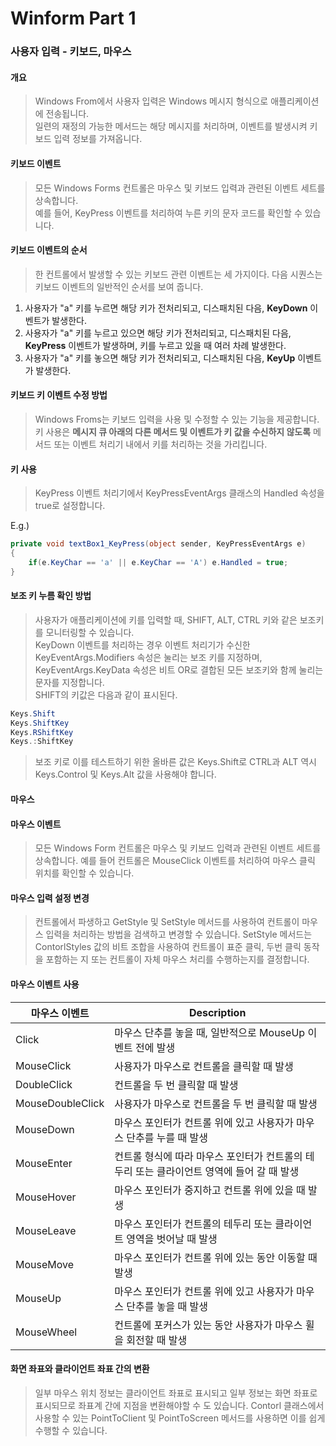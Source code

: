 # Winform Part 1  
### 사용자 입력 - 키보드, 마우스  

#### 개요
> Windows From에서 사용자 입력은 Windows 메시지 형식으로 애플리케이션에 전송됩니다.  
> 일련의 재정의 가능한 메서드는 해당 메시지를 처리하며, 이벤트를 발생시켜 키보드 입력 정보를 가져옵니다.   

#### 키보드 이벤트 
> 모든 Windows Forms 컨트롤은 마우스 및 키보드 입력과 관련된 이벤트 세트를 상속합니다.  
> 예를 들어, KeyPress 이벤트를 처리하여 누른 키의 문자 코드를 확인할 수 있습니다.  

#### 키보드 이벤트의 순서
> 한 컨트롤에서 발생할 수 있는 키보드 관련 이벤트는 세 가지이다. 다음 시퀀스는 키보드 이벤트의 일반적인 순서를 보여 줍니다.  
 1. 사용자가 "a" 키를 누르면 해당 키가 전처리되고, 디스패치된 다음, **KeyDown** 이벤트가 발생한다.
 2. 사용자가 "a" 키를 누르고 있으면 해당 키가 전처리되고, 디스패치된 다음, **KeyPress** 이벤트가 발생하며, 키를 누르고 있을 때 여러 차례 발생한다.
 3. 사용자가 "a" 키를 놓으면 해당 키가 전처리되고, 디스패치된 다음, **KeyUp** 이벤트가 발생한다.  

#### 키보드 키 이벤트 수정 방법
> Windows Froms는 키보드 입력을 사용 및 수정할 수 있는 기능을 제공합니다. 키 사용은 **메시지 큐 아래의 다른 메서드 및 이벤트가 키 값을 수신하지 않도록** 메서드 또는 이벤트 처리기 내에서 키를 처리하는 것을 가리킵니다. 

#### 키 사용
> KeyPress 이벤트 처리기에서 KeyPressEventArgs 클래스의 Handled 속성을 true로 설정합니다.
  
E.g.)
```cs
private void textBox1_KeyPress(object sender, KeyPressEventArgs e)
{
    if(e.KeyChar == 'a' || e.KeyChar == 'A') e.Handled = true;
}
```

#### 보조 키 누름 확인 방법
> 사용자가 애플리케이션에 키를 입력할 때, SHIFT, ALT, CTRL 키와 같은 보조키를 모니터링할 수 있습니다.  
> KeyDown 이벤트를 처리하는 경우 이벤트 처리기가 수신한 KeyEventArgs.Modifiers 속성은 눌리는 보조 키를 지정하며, KeyEventArgs.KeyData 속성은 비트 OR로 결합된 모든 보조키와 함께 눌리는 문자를 지정합니다.  
> SHIFT의 키값은 다음과 같이 표시된다.  

```cs
Keys.Shift
Keys.ShiftKey
Keys.RShiftKey
Keys.:ShiftKey
```
> 보조 키로 이를 테스트하기 위한 올바른 값은 Keys.Shift로 CTRL과 ALT 역시 Keys.Control 및 Keys.Alt 값을 사용해야 합니다. 

#### 마우스
#### 마우스 이벤트
> 모든 Windows Form 컨트롤은 마우스 및 키보드 입력과 관련된 이벤트 세트를 상속합니다. 예를 들어 컨트롤은 MouseClick 이벤트를 처리하여 마우스 클릭 위치를 확인할 수 있습니다.  

#### 마우스 입력 설정 변경
> 컨트롤에서 파생하고 GetStyle 및 SetStyle 메서드를 사용하여 컨트롤이 마우스 입력을 처리하는 방법을 검색하고 변경할 수 있습니다. SetStyle 메서드는 ContorlStyles 값의 비트 조합을 사용하여 컨트롤이 표준 클릭, 두번 클릭 동작을 포함하는 지 또는 컨트롤이 자체 마우스 처리를 수행하는지를 결정합니다.  
  
  
#### 마우스 이벤트 사용  


| 마우스 이벤트 | Description |
|-------------|------------|
| Click | 마우스 단추를 놓을 때, 일반적으로 MouseUp 이벤트 전에 발생|
| MouseClick | 사용자가 마우스로 컨트롤을 클릭할 때 발생 |
| DoubleClick | 컨트롤을 두 번 클릭할 때 발생 |
| MouseDoubleClick | 사용자가 마우스로 컨트롤을 두 번 클릭할 때 발생 |
| MouseDown | 마우스 포인터가 컨트롤 위에 있고 사용자가 마우스 단추를 누를 때 발생 |
| MouseEnter | 컨트롤 형식에 따라 마우스 포인터가 컨트롤의 테두리 또는 클라이언트 영역에 들어 갈 때 발생 |
| MouseHover | 마우스 포인터가 중지하고 컨트롤 위에 있을 때 발생 |
| MouseLeave | 마우스 포인터가 컨트롤의 테두리 또는 클라이언트 영역을 벗어날 때 발생 |
| MouseMove | 마우스 포인터가 컨트롤 위에 있는 동안 이동할 때 발생 |
| MouseUp | 마우스 포인터가 컨트롤 위에 있고 사용자가 마우스 단추를 놓을 때 발생 |
| MouseWheel | 컨트롤에 포커스가 있는 동안 사용자가 마우스 휠을 회전할 때 발생 | 

#### 화면 좌표와 클라이언트 좌표 간의 변환
> 일부 마우스 위치 정보는 클라이언트 좌표로 표시되고 일부 정보는 화면 좌표로 표시되므로 좌표계 간에 지점을 변환해야할 수 도 있습니다. Contorl 클래스에서 사용할 수 있는 PointToClient 및 PointToScreen 메서드를 사용하면 이를 쉽게 수행할 수 있습니다.  
> 










